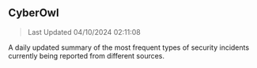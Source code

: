 ## CyberOwl 
> Last Updated 04/10/2024 02:11:08 


A daily updated summary of the most frequent types of security incidents currently being reported from different sources.

